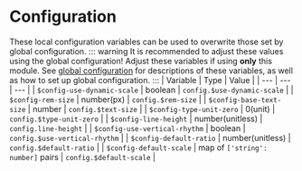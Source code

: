 # Configuration
These local configuration variables can be used to overwrite those set by global configuration.
::: warning
It is recommended to adjust these values using the global configuration! Adjust these variables if using **only** this module. See [global configuration](configuration) for descriptions of these variables, as well as how to set up global configuration.
:::
| Variable | Type | Value |
| --- | --- | --- |
| `$config-use-dynamic-scale` | boolean | `config.$use-dynamic-scale` |
| `$config-rem-size` | number(px) | `config.$rem-size` |
| `$config-base-text-size` | number | `config.$text-size` |
| `$config-type-unit-zero` | 0(unit) | `config.$type-unit-zero` |
| `$config-line-height` | number(unitless) | `config.line-height` |
| `$config-use-vertical-rhythm` | boolean | `config.$use-vertical-rhythm` |
| `$config-default-ratio` | number(unitless) | `config.$default-ratio` |
| `$config-default-scale` | map of `['string': number]` pairs | `config.$default-scale` |
